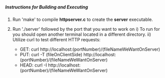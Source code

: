 ##### Instructions for Building and Executing

1. Run 'make' to compile **httpserver.c** to create the **server** executable.
2. Run './server' followed by the port that you want to work on
    i) To run for you should open another terminal located in a different directory.
    ii) Utilize curl to test different HTTP requests:
        
    *  GET: curl http://localhost:(portNumber)/(fileNameWeWantOnServer)
    *  PUT: curl -T (fileOnClientSide) http://localhost:(portNumber)/(fileNameWeWantOnServer)
    *  HEAD: curl -I http://localhost:(portNumber)/(fileNameWeWantOnServer)
